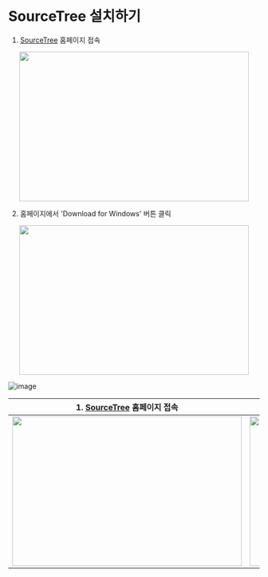 # SourceTree 설치하기
1. [SourceTree](https://www.sourcetreeapp.com) 홈페이지 접속
<p align="center">
  <img width="460" height="300" src="https://user-images.githubusercontent.com/102717259/161205502-0d273386-020f-4cc4-b313-757d9fd84ee4.png">
</p>

2. 홈페이지에서 'Download for Windows' 버튼 클릭
<p align="center">
  <img width="460" height="300" src="https://user-images.githubusercontent.com/102717259/161206374-fed76c9a-9254-4cd1-aea8-6123d2744d2c.png">
</p>

![image](https://user-images.githubusercontent.com/102717259/161208288-f5c9d2d2-3c55-48fd-aa2c-560ec81f83d3.png)

|1. [SourceTree](https://www.sourcetreeapp.com) 홈페이지 접속|2. 홈페이지에서 'Download for Windows' 버튼 클릭|
|:-:|:-:|
|<img width="460" height="300" src="https://user-images.githubusercontent.com/102717259/161205502-0d273386-020f-4cc4-b313-757d9fd84ee4.png">|<img width="460" height="300" src="https://user-images.githubusercontent.com/102717259/161206374-fed76c9a-9254-4cd1-aea8-6123d2744d2c.png">|
